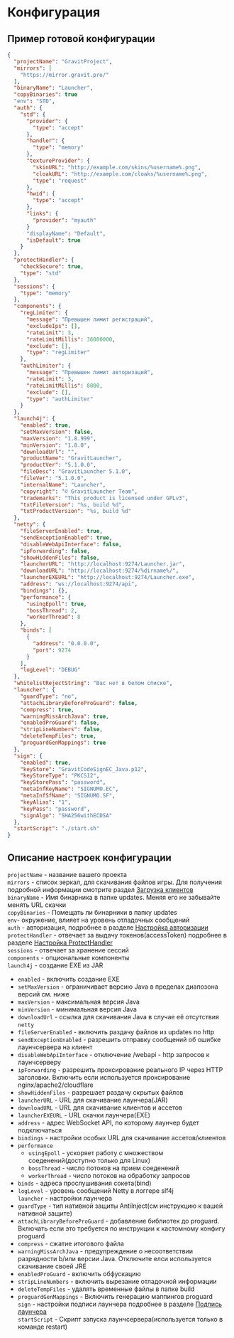 # Конфигурация

## Пример готовой конфигурации

```json
{
  "projectName": "GravitProject",
  "mirrors": [ 
    "https://mirror.gravit.pro/"
  ],
  "binaryName": "Launcher",
  "copyBinaries": true
  "env": "STD",
  "auth": {
    "std": {
      "provider": {
        "type": "accept"
      },
      "handler": {
        "type": "memory"
      },
      "textureProvider": {
        "skinURL": "http://example.com/skins/%username%.png",
        "cloakURL": "http://example.com/cloaks/%username%.png",
        "type": "request"
      },
      "hwid": {
        "type": "accept"
      },
      "links": {
        "provider": "myauth"
      }
      "displayName": "Default",
      "isDefault": true 
    }
  },
  "protectHandler": {
    "checkSecure": true,
    "type": "std"
  },
  "sessions": {
    "type": "memory"
  },
  "components": {
    "regLimiter": {
      "message": "Превышен лимит регистраций",
      "excludeIps": [],
      "rateLimit": 3,
      "rateLimitMillis": 36000000,
      "exclude": [],
      "type": "regLimiter"
    },
    "authLimiter": {
      "message": "Превышен лимит авторизаций",
      "rateLimit": 3,
      "rateLimitMillis": 8000,
      "exclude": [],
      "type": "authLimiter"
    }
  },
  "launch4j": { 
    "enabled": true,
    "setMaxVersion": false,
    "maxVersion": "1.8.999",
    "minVersion": "1.8.0",
    "downloadUrl": "",
    "productName": "GravitLauncher",
    "productVer": "5.1.0.0",
    "fileDesc": "GravitLauncher 5.1.0",
    "fileVer": "5.1.0.0",
    "internalName": "Launcher",
    "copyright": "© GravitLauncher Team",
    "trademarks": "This product is licensed under GPLv3",
    "txtFileVersion": "%s, build %d",
    "txtProductVersion": "%s, build %d"
  },
  "netty": {
    "fileServerEnabled": true,
    "sendExceptionEnabled": true,
    "disableWebApiInterface": false, 
    "ipForwarding": false,
    "showHiddenFiles": false,
    "launcherURL": "http://localhost:9274/Launcher.jar",
    "downloadURL": "http://localhost:9274/%dirname%/",
    "launcherEXEURL": "http://localhost:9274/Launcher.exe",
    "address": "ws://localhost:9274/api",
    "bindings": {},
    "performance": {
      "usingEpoll": true,
      "bossThread": 2,
      "workerThread": 8
    },
    "binds": [
      {
        "address": "0.0.0.0",
        "port": 9274
      }
    ],
    "logLevel": "DEBUG" 
  },
  "whitelistRejectString": "Вас нет в белом списке",
  "launcher": {
    "guardType": "no",
    "attachLibraryBeforeProGuard": false,
    "compress": true,
    "warningMissArchJava": true,
    "enabledProGuard": false,
    "stripLineNumbers": false,
    "deleteTempFiles": true,
    "proguardGenMappings": true
  },
  "sign": {
    "enabled": true,
    "keyStore": "GravitCodeSignEC_Java.p12",
    "keyStoreType": "PKCS12",
    "keyStorePass": "password",
    "metaInfKeyName": "SIGNUMO.EC",
    "metaInfSfName": "SIGNUMO.SF",
    "keyAlias": "1",
    "keyPass": "password",
    "signAlgo": "SHA256withECDSA"
  },
  "startScript": "./start.sh"
}
```

## Описание настроек конфигурации

`projectName` - название вашего проекта  
`mirrors` - список зеркал, для скачивания файлов игры. Для получения подробной информации смотрите раздел [Загрузка клиентов](/guide/clients)    
`binaryName` - Имя бинарника в папке updates. Меняя его не забывайте менять URL скачки  
`copyBinaries` - Помещать ли бинарники в папку updates  
`env`- окружение, влияет на уровень отладочных сообщений  
`auth` - авторизация, подробнее в разделе [Настройка авторизации](/guide/auth)  
`protectHandler` - отвечает за выдачу токенов(accessToken) подробнее в разделе [Настройка ProtectHandler](/guide/protecthandler)  
`sessions` - отвечает за хранение сессий  
`components` - опциональные компоненты  
`launch4j` - создание EXE из JAR  

- `enabled` - включить создание EXE  
- `setMaxVersion` - ограничивает версию Java в пределах диапозона версий см. ниже  
- `maxVersion` - максимальная версия Java  
- `minVersion` - минимальная версия Java  
- `downloadUrl` - ссылка для скачивания Java в случае её отсутствия  
`netty`  
- `fileServerEnabled` - включить раздачу файлов из updates по http  
- `sendExceptionEnabled` - разрешить отправку сообщений об ошибке лаунчсервера на клиент  
- `disableWebApiInterface` - отключение /webapi - http запросов к лаунчсерверу  
- `ipForwarding` - разрешить проксирование реального IP через HTTP заголовки. Включить если используется проксирование nginx/apache2/cloudflare  
- `showHiddenFiles` - разрешает раздачу скрытых файлов  
- `launcherURL` - URL для скачивание лаунчера(JAR)  
- `downloadURL` - URL для скачивание клиентов и ассетов  
- `launcherEXEURL` - URL скачки лаунчера(EXE)  
- `address` - адрес WebSocket API, по которому лаунчер будет подключаться  
- `bindings` - настройки особых URL для скачивание ассетов/клиентов  
- `performance`  
  - `usingEpoll` - ускоряет работу с множеством соеденений(доступно только для Linux)  
  - `bossThread` - число потоков на прием соеденений  
  - `workerThread` - число потоков на обработку запросов  
- `binds` - адреса прослушивания сокета(bind)  
- `logLevel` - уровень сообщений Netty в логгере slf4j  
`launcher` - настройки лаунчера  
- `guardType` - тип нативной защиты AntiInject(см инструкцию к вашей нативной защите)  
- `attachLibraryBeforeProGuard` - добавление библиотек до proguard. Включать если это требуется по инструкции к кастомному конфигу proguard  
- `compress` - сжатие итогового файла  
- `warningMissArchJava` - предупреждение о несоответствии разрядности b/или версии Java. Отключите елси используется скачивание своей JRE  
- `enabledProGuard` - включить обфускацию  
- `stripLineNumbers` - включить вырезание отладочной информации  
- `deleteTempFiles` - удалять временные файлы в папке build  
- `proguardGenMappings` - Включить генерацию маппингов proguard  
`sign` - настройки подписи лаунчера подробнее в разделе [Подпись лаунчера](/guide/sign)  
`startScript` - Скрипт запуска лаунчсервера(используется только в команде restart)  

